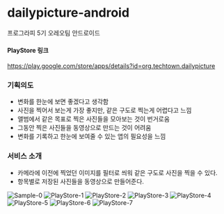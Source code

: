 # dailypicture-android
프로그라피 5기 오레오팀 안드로이드


#### PlayStore 링크
https://play.google.com/store/apps/details?id=org.techtown.dailypicture


### 기획의도
* 변화를 한눈에 보면 좋겠다고 생각함
* 사진을 찍어서 보는게 가장 좋지만, 같은 구도로 찍는게 어렵다고 느낌
* 앨범에서 같은 목표로 찍은 사진들을 모아보는 것이 번거로움
* 그동안 찍은 사진들을 동영상으로 만드는 것이 어려움
* 변화를 기록하고 한눈에 보여줄 수 있는 앱의 필요성을 느낌


### 서비스 소개
* 카메라에 이전에 찍었던 이미지를 필터로 씌워 같은 구도로 사진을 찍을 수 있다.
* 항목별로 저장된 사진들을 동영상으로 만들어준다.

![Sample-0](https://user-images.githubusercontent.com/47092708/74405393-4e965480-4e70-11ea-88d1-f3f4e1ee7e57.png)
![PlayStore-1](https://user-images.githubusercontent.com/47092708/74405394-4f2eeb00-4e70-11ea-8207-8825b88a7871.png)
![PlayStore-2](https://user-images.githubusercontent.com/47092708/74405397-4fc78180-4e70-11ea-9578-861e34bd42f1.png)
![PlayStore-3](https://user-images.githubusercontent.com/47092708/74405399-50601800-4e70-11ea-882c-eb5a1f0172b6.png)
![PlayStore-4](https://user-images.githubusercontent.com/47092708/74405400-50f8ae80-4e70-11ea-8c74-f0f2bae5d677.png)
![PlayStore-5](https://user-images.githubusercontent.com/47092708/74405401-51914500-4e70-11ea-9737-c215019f366f.png)
![PlayStore-6](https://user-images.githubusercontent.com/47092708/74405384-4ccc9100-4e70-11ea-8092-e094e19fe9b9.png)
![PlayStore-7](https://user-images.githubusercontent.com/47092708/74405390-4dfdbe00-4e70-11ea-8619-d7f9cf5e5694.png)
